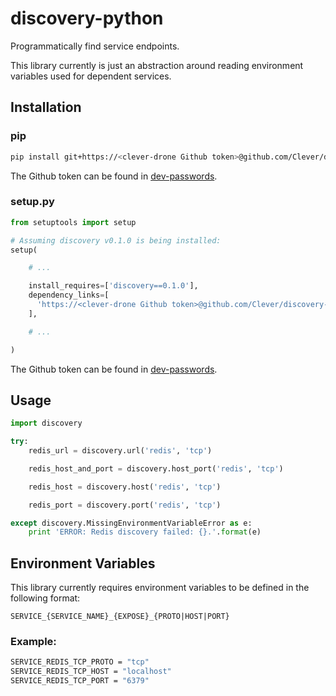 # discovery-python

Programmatically find service endpoints.

This library currently is just an abstraction around reading environment variables used for dependent services.

## Installation

### pip

```sh
pip install git+https://<clever-drone Github token>@github.com/Clever/discovery-python.git@<version_tag>
```

The Github token can be found in [dev-passwords](https://github.com/Clever/clever-ops/tree/master/credentials).

### setup.py

```python
from setuptools import setup

# Assuming discovery v0.1.0 is being installed:
setup(

    # ...

    install_requires=['discovery==0.1.0'],
    dependency_links=[
      'https://<clever-drone Github token>@github.com/Clever/discovery-python/tarball/v0.1.0#egg=discovery-0.1.0'
    ],

    # ...

)
```

The Github token can be found in [dev-passwords](https://github.com/Clever/clever-ops/tree/master/credentials).

## Usage

```python
import discovery

try:
	redis_url = discovery.url('redis', 'tcp')

	redis_host_and_port = discovery.host_port('redis', 'tcp')

	redis_host = discovery.host('redis', 'tcp')

	redis_port = discovery.port('redis', 'tcp')

except discovery.MissingEnvironmentVariableError as e:
	print 'ERROR: Redis discovery failed: {}.'.format(e)

```

## Environment Variables

This library currently requires environment variables to be defined in the following format:

```
SERVICE_{SERVICE_NAME}_{EXPOSE}_{PROTO|HOST|PORT}
```

### Example:
```bash
SERVICE_REDIS_TCP_PROTO = "tcp"
SERVICE_REDIS_TCP_HOST = "localhost"
SERVICE_REDIS_TCP_PORT = "6379"
```
